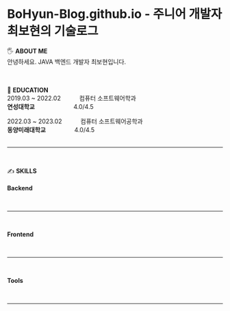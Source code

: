 # BoHyun-Blog.github.io - 주니어 개발자 최보현의 기술로그

🖐️ **ABOUT ME**<br>
안녕하세요. JAVA 백엔드 개발자 최보현입니다.
<br>
<br>
<br>

🏫 **EDUCATION**<br>
2019.03 ~ 2022.02 &nbsp; &nbsp; &nbsp; &nbsp; &nbsp; 컴퓨터 소프트웨어학과<br>
**연성대학교** &nbsp; &nbsp; &nbsp; &nbsp; &nbsp; &nbsp; &nbsp; &nbsp; &nbsp; &nbsp;  &nbsp; 4.0/4.5

2022.03 ~ 2023.02 &nbsp; &nbsp; &nbsp; &nbsp; &nbsp; 컴퓨터 소프트웨어공학과<br>
**동양미래대학교** &nbsp; &nbsp; &nbsp; &nbsp; &nbsp; &nbsp; &nbsp; &nbsp; 4.0/4.5
<br>
<br>
***
<br>

✍ **SKILLS** <br>
<br>
**Backend**

<br>

***

<br>

**Frontend**

<br>

***

<br>

**Tools**

<br>

***
